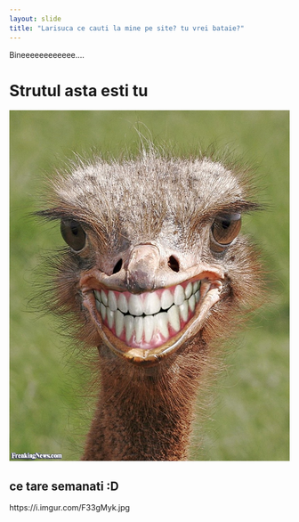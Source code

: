 ```yaml
---
layout: slide
title: "Larisuca ce cauti la mine pe site? tu vrei bataie?"
---
```


Bineeeeeeeeeeee....

<html lang = "en">
<head>
  <meta charset = "UTF-8" />
</head>
<body>
  <h1>Strutul asta esti tu</h1>
  <p>
    <img src = "strutul.jpg"
         alt = "strutul" />
  </p>
  <h2>ce tare semanati :D</h2>
</body>
</html>
https://i.imgur.com/F33gMyk.jpg
